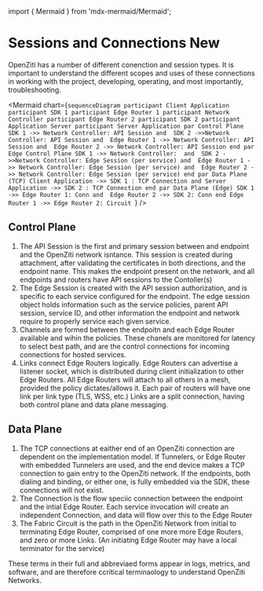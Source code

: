 import { Mermaid } from 'mdx-mermaid/Mermaid';

# Sessions and Connections New

OpenZiti has a number of different conenction and session types.  It is important to understand the different scopes and uses of these connections in working with the project, developing, operating, and most importantly, troubleshooting.

<Mermaid chart={`sequenceDiagram
participant Client Application
participant SDK 1
participant Edge Router 1
participant Network Controller
participant Edge Router 2
participant SDK 2
participant Application Server
participant Server Application
par Control Plane
	SDK 1 ->> Network Controller: API Session
and 
	SDK 2 ->>Network Controller: API Session
and 
	Edge Router 1 ->> Network Controller: API Session
and 
	Edge Router 2 ->> Network Controller: API Session
end
par Edge Control Plane
	SDK 1 ->> Network Controller: 
and 
	SDK 2 ->>Network Controller: Edge Session (per service)
and 
	Edge Router 1 ->> Network Controller: Edge Session (per service)
and 
	Edge Router 2 ->> Network Controller: Edge Session (per service)
end
par Data Plane (TCP)
	Client Application ->> SDK 1 : TCP Connection
and
	Server Application ->> SDK 2 : TCP Connection
end
par Data Plane (Edge)
	SDK 1 ->> Edge Router 1: Conn
and 
	Edge Router 2 ->> SDK 2: Conn
end
Edge Router 1 ->> Edge Router 2: Circuit
`} />

## Control Plane
 1. The API Session is the first and primary session between and endpoint and the OpenZiti network isntance.  This session is created during attachment, after validating the certificates in both directions, and the endpoint name.  This makes the endpoint present on the network, and all endpoints and routers have API sessions to the Contoller(s)
2. The Edge Session is created with the API session authorization, and is specific to each service configured for the endpoint.  The edge session object holds information such as the service policies, parent API session, service ID, and other information the endpoint and network require to properly service each given service.
3. Channels are formed between the endpoitn and each Edge Router available and wihin the policies.  These chanels are monitored for latency to select best path, and are the control connections for incoming connections for hosted services.
4. Links connect Edge Routers logically.  Edge Routers can advertise a listener socket, which is distributed during client initialization to other Edge Routers.  All Edge Routers will attach to all others in a mesh, provided the policy dictates/allows it.  Each pair of routers will have one link per link type (TLS, WSS, etc.)  Links are a split connection, having both control plane and data plane messaging.

## Data Plane

  1. The TCP connections at eaither end of an OpenZiti connection are dependent on the implementation model.  If Tunnelers, or Edge Router with embedded Tunnelers are used, and the end device makes a TCP connection to gain entry to the OpenZiti network.  If the endpoints, both dialing and binding, or either one, is fully embedded via the SDK, these connections will not exist.
  2. The Connection is the flow speciic connection between the endpoint and the intial Edge Router.  Each service invocation will create an independent Connection, and data will flow over this to the Edge Router
  3. The Fabric Circuit is the path in the OpenZiti Network from initial to terminating Edge Router, comprised of one more more Edge Routers, and zero or more Links. (An initiating Edge Router may have a local terminator for the service) 

These terms in their full and abbreviaed forms appear in logs, metrics, and software, and are therefore ccritical terminaology to understand OpenZiti Networks.